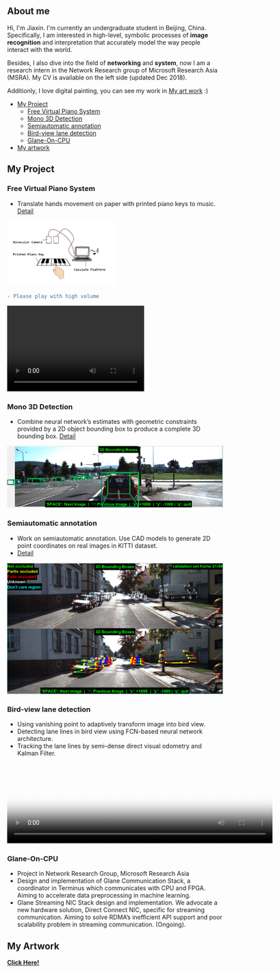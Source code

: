 
<meta http-equiv="X-UA-Compatible" content="IE=Edge,chrome=1">

## About me

Hi, I'm Jiaxin. I'm currently an undergraduate student in Beijing, China. Specifically, I am interested in high-level, symbolic processes of **image recognition** and interpretation that accurately model the way people interact with the world.

Besides, I also dive into the field of **networking** and **system**, now I am a research intern in the Network Research group of Microsoft Research Asia (MSRA). My CV is available on the left side (updated Dec 2018).

Additionly, I love digital painting, you can see my work in [My art work](https://photos.google.com/share/AF1QipOVooov5Zav8ADyYoYuFBqVz4_sWCLplyxZyXAuT9sFbsXajnxg6QTqWDu78W_3dw?key=X1d1X0RjSTZxdjJUcWJNTzBsaW9BZGRPb1JNMzBn)  :)

- [My Project](#my-project) 
  - [Free Virtual Piano System](#free-virtual-piano-system) 
  - [Mono 3D Detection](#mono-3d-detection) 
  - [Semiautomatic annotation](#semiautomatic-annotation) 
  - [Bird-view lane detection](#bird-view-lane-detection) 
  - [Glane-On-CPU](#glane-on-cPU) 
- [My artwork](#my-artwork) 


## My Project

### Free Virtual Piano System
- Translate hands movement on paper with printed piano keys to music. [Detail](/pages/Page_1.md)

<img src="src/System_structure.png" width="50%" />

```diff
- Please play with high volume
```

<video src="src/piano.mp4" width="320" height="200" controls preload></video>



### Mono 3D Detection
- Combine neural network’s estimates with geometric constraints provided by a 2D object bounding box to produce a complete 3D bounding box. [Detail](/pages/Page_2.md)

![Geometry](src/result_2.png)



### Semiautomatic annotation
- Work on semiautomatic annotation. Use CAD models to generate 2D point coordinates on real images in KITTI dataset.
- [Detail](/pages/Page_3.md)

![Semiautomatic_annotation](src/Annotation.png)


### Bird-view lane detection
- Using vanishing point to adaptively transform image into bird view.
- Detecting lane lines in bird view using FCN-based neural network architecture.
- Tracking the lane lines by semi-dense direct visual odometry and Kalman Filter.

<video src="https://drive.google.com/open?id=1oNh8-YWWeFvdKS5tyh-5M_R0FrNNQb4U" poster="lane_detection_poster.png" width="620" height="188" controls preload></video>


### Glane-On-CPU
- Project in Network Research Group, Microsoft Research Asia
- Design and implementation of Glane Communication Stack, a coordinator in Terminus which communicates with CPU and FPGA. Aiming to accelerate data preprocessing in machine learning.
- Glane Streaming NIC Stack design and implementation. We advocate a new hardware solution, Direct Connect NIC, specific for streaming communication. Aiming to solve RDMA’s inefficient API support and poor scalability problem in streaming communication. (Ongoing).


## My Artwork

[**Click Here!**](https://photos.google.com/share/AF1QipOVooov5Zav8ADyYoYuFBqVz4_sWCLplyxZyXAuT9sFbsXajnxg6QTqWDu78W_3dw?key=X1d1X0RjSTZxdjJUcWJNTzBsaW9BZGRPb1JNMzBn)

